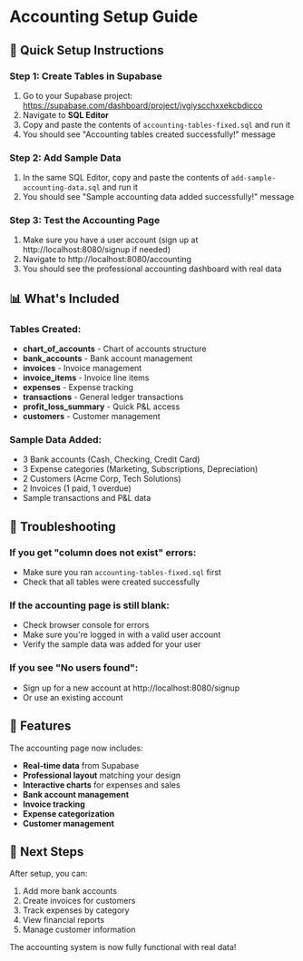 # Accounting Setup Guide

## 🚀 Quick Setup Instructions

### Step 1: Create Tables in Supabase
1. Go to your Supabase project: https://supabase.com/dashboard/project/jvgiyscchxxekcbdicco
2. Navigate to **SQL Editor**
3. Copy and paste the contents of `accounting-tables-fixed.sql` and run it
4. You should see "Accounting tables created successfully!" message

### Step 2: Add Sample Data
1. In the same SQL Editor, copy and paste the contents of `add-sample-accounting-data.sql` and run it
2. You should see "Sample accounting data added successfully!" message

### Step 3: Test the Accounting Page
1. Make sure you have a user account (sign up at http://localhost:8080/signup if needed)
2. Navigate to http://localhost:8080/accounting
3. You should see the professional accounting dashboard with real data

## 📊 What's Included

### Tables Created:
- **chart_of_accounts** - Chart of accounts structure
- **bank_accounts** - Bank account management
- **invoices** - Invoice management
- **invoice_items** - Invoice line items
- **expenses** - Expense tracking
- **transactions** - General ledger transactions
- **profit_loss_summary** - Quick P&L access
- **customers** - Customer management

### Sample Data Added:
- 3 Bank accounts (Cash, Checking, Credit Card)
- 3 Expense categories (Marketing, Subscriptions, Depreciation)
- 2 Customers (Acme Corp, Tech Solutions)
- 2 Invoices (1 paid, 1 overdue)
- Sample transactions and P&L data

## 🔧 Troubleshooting

### If you get "column does not exist" errors:
- Make sure you ran `accounting-tables-fixed.sql` first
- Check that all tables were created successfully

### If the accounting page is still blank:
- Check browser console for errors
- Make sure you're logged in with a valid user account
- Verify the sample data was added for your user

### If you see "No users found":
- Sign up for a new account at http://localhost:8080/signup
- Or use an existing account

## 🎯 Features

The accounting page now includes:
- **Real-time data** from Supabase
- **Professional layout** matching your design
- **Interactive charts** for expenses and sales
- **Bank account management**
- **Invoice tracking**
- **Expense categorization**
- **Customer management**

## 📝 Next Steps

After setup, you can:
1. Add more bank accounts
2. Create invoices for customers
3. Track expenses by category
4. View financial reports
5. Manage customer information

The accounting system is now fully functional with real data!
